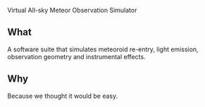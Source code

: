 Virtual All-sky Meteor Observation Simulator

## What
A software suite that simulates meteoroid re-entry,
light emission, observation geometry and instrumental effects.

## Why
Because we thought it would be easy.
